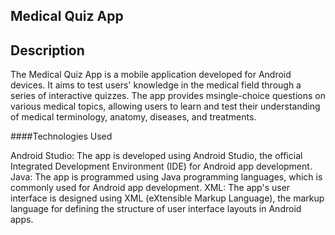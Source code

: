 ## Medical Quiz App

## Description
The Medical Quiz App is a mobile application developed for Android devices. 
It aims to test users' knowledge in the medical field through a series of interactive quizzes. 
The app provides msingle-choice questions on various medical topics, allowing users to learn and test their understanding of medical terminology, anatomy, diseases, and treatments.

####Technologies Used

Android Studio: The app is developed using Android Studio, the official Integrated Development Environment (IDE) for Android app development.
Java: The app is programmed using Java programming languages, which is commonly used for Android app development.
XML: The app's user interface is designed using XML (eXtensible Markup Language), the markup language for defining the structure of user interface layouts in Android apps.
